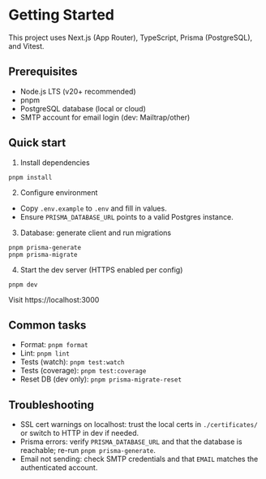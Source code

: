 # Getting Started

This project uses Next.js (App Router), TypeScript, Prisma (PostgreSQL), and Vitest.

## Prerequisites

- Node.js LTS (v20+ recommended)
- pnpm
- PostgreSQL database (local or cloud)
- SMTP account for email login (dev: Mailtrap/other)

## Quick start

1. Install dependencies

```
pnpm install
```

2. Configure environment

- Copy `.env.example` to `.env` and fill in values.
- Ensure `PRISMA_DATABASE_URL` points to a valid Postgres instance.

3. Database: generate client and run migrations

```
pnpm prisma-generate
pnpm prisma-migrate
```

4. Start the dev server (HTTPS enabled per config)

```
pnpm dev
```

Visit https://localhost:3000

## Common tasks

- Format: `pnpm format`
- Lint: `pnpm lint`
- Tests (watch): `pnpm test:watch`
- Tests (coverage): `pnpm test:coverage`
- Reset DB (dev only): `pnpm prisma-migrate-reset`

## Troubleshooting

- SSL cert warnings on localhost: trust the local certs in `./certificates/` or switch to HTTP in dev if needed.
- Prisma errors: verify `PRISMA_DATABASE_URL` and that the database is reachable; re-run `pnpm prisma-generate`.
- Email not sending: check SMTP credentials and that `EMAIL` matches the authenticated account.
